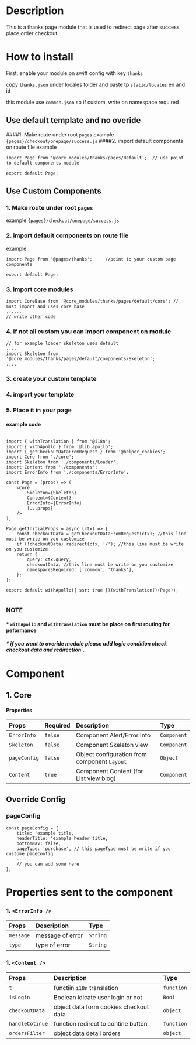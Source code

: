 # Description

This is a thanks page module that is used to redirect page after success place order checkout.

# How to install
First, enable your module on swift config with key ````thanks````

copy `thanks.json` under locales folder and paste tp `static/locales` en and id

this module use `common.json` so if custom, write on namespace required


## Use default template and no overide
####1. Make route under root `pages` 
example `{pages}/checkout/onepage/success.js`
####2. import default components on route file 
example

```node
import Page from '@core_modules/thanks/pages/default';  // use point to default components module

export default Page;

```


## Use Custom Components

### 1. Make route under root `pages` 
example `{pages}/checkout/onepage/success.js`
### 2. import default components on route file 
example

```node
import Page from '@pages/thanks';     //point to your custom page components

export default Page;

```

### 3. import core modules
```node
import CoreBase from '@core_modules/thanks/pages/default/core'; // must import and uses core base
....... 
// write other code
```

### 4. if not all custom you can import component on module

```node
// for example loader skeleton uses default
....
import Skeleton from '@core_modules/thanks/pages/default/components/Skeleton';
....

```

### 3. create your custom template
### 4. import your template
### 5. Place it in your page
#### example code


```node

import { withTranslation } from '@i18n';
import { withApollo } from '@lib_apollo';
import { getCheckoutDataFromRequest } from '@helper_cookies';
import Core from './core';
import Skeleton from './components/Loader';
import Content from './components';
import ErrorInfo from './components/ErrorInfo';

const Page = (props) => (
    <Core
        Skeleton={Skeleton}
        Content={Content}
        ErrorInfo={ErrorInfo}
        {...props}
    />
);

Page.getInitialProps = async (ctx) => {
    const checkoutData = getCheckoutDataFromRequest(ctx); //this line must be write on you customize
    if (!checkoutData) redirect(ctx, '/'); //this line must be write on you customize
    return {
        query: ctx.query,
        checkoutData, //this line must be write on you customize
        namespacesRequired: ['common', 'thanks'],
    };
};

export default withApollo({ ssr: true })(withTranslation()(Page));


```

### NOTE
#### * `withApollo` and `withTranslation` must be place on first routing for peformance
##### * if you want to overide module please add logic condition check checkout data and redirection`. 


# Component

## 1. Core
#### Properties
| Props       | Required | Description | Type |
| :---        | :---     | :---        |:---  |
| `ErrorInfo`  |  `false`   | Component Alert/Error Info     | `Component`|
| `Skeleton`  |  `false`   | Component Skeleton view     | `Component`|
| `pageConfig`  |  `false`   | Object configuration from component `Layout`    | `Object`|
| `Content`  |  `true`   | Component Content (for List view blog)     | `Component`|

## Override Config
### pageConfig

```node
const pageConfig = {
    title: 'example title,
    headerTitle: 'example header title,
    bottomNav: false,
    pageType: 'purchase', // this pageType must be write if you custome pageConfig
    ....
    // you can add some here
};
```

# Properties sent to the component

### 1. `<ErrorInfo />`
| Props       | Description | Type |
| :---        | :---        |:---  |
| `message`     |  message of error      | `String`|
| `type`        |  type of error      | `String`|

### 1. `<Content />`
| Props       | Description | Type |
| :---        | :---        |:---  |
| `t`     |  functiin `i18n` translation     | `function`|
| `isLogin`     |  Boolean idicate user login or not      | `Bool`|
| `checkoutData`     |  object data form cookies checkout data      | `object`|
| `handleCotinue`     |  function redirect to contine button      | `function`|
| `ordersFilter`     |  object data detail orders      | `object`|

